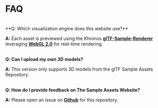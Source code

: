 <style>
  a {
    font-weight: bold;
    text-decoration: underline;
  }
</style>

# FAQ 
<br>
**Q: Which visualization engine does this website use?**

**A:** Each asset is previewed using the Khronos [glTF-Sample-Renderer](https://github.com/KhronosGroup/glTF-Sample-Renderer) leveraging [WebGL 2.0](https://www.khronos.org/webgl/) for real-time rendering. <br><br>

**Q: Can I upload my own 3D models?**

**A:** This version only supports 3D models from the glTF Sample Assets Repository. <br><br>

**Q: How do I provide feedback on The Sample Assets Website?**

**A:** Please open an issue on [Github](https://github.com/KhronosGroup/glTF-Sample-Assets) for this repository. <br><br>

